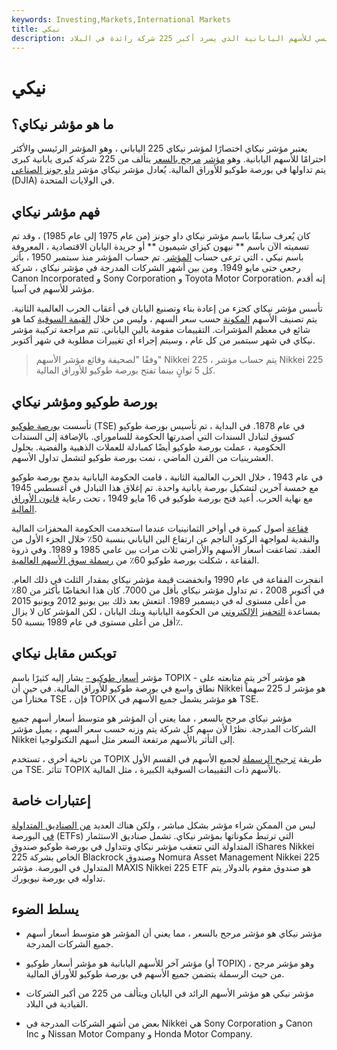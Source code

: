 ```yaml
---
keywords: Investing,Markets,International Markets
title: نيكي
description: يعتبر مؤشر نيكاي اختصارًا لمؤشر نيكاي 225 الياباني ، وهو المؤشر الرئيسي للأسهم اليابانية الذي يسرد أكبر 225 شركة رائدة في البلاد.
---
```


# نيكي
## ما هو مؤشر نيكاي؟

يعتبر مؤشر نيكاي اختصارًا لمؤشر نيكاي 225 الياباني ، وهو المؤشر الرئيسي والأكثر احترامًا للأسهم اليابانية. وهو [مؤشر](/bluechip) [مرجح بالسعر](/priceweightedindex) يتألف من 225 شركة كبرى يابانية كبرى يتم تداولها في بورصة طوكيو للأوراق المالية. يُعادل مؤشر نيكاي مؤشر [داو جونز الصناعي](/djia) (DJIA) في الولايات المتحدة.

## فهم مؤشر نيكاي

كان يُعرف سابقًا باسم مؤشر نيكاي داو جونز (من عام 1975 إلى عام 1985) ، وقد تم تسميته الآن باسم ** نيهون كيزاي شيمبون ** أو جريدة اليابان الاقتصادية ، المعروفة باسم نيكي ، التي ترعى حساب [المؤشر](/index). تم حساب المؤشر منذ سبتمبر 1950 ، بأثر رجعي حتى مايو 1949. ومن بين أشهر الشركات المدرجة في مؤشر نيكاي ، شركة Canon Incorporated و Sony Corporation و Toyota Motor Corporation. إنه أقدم مؤشر للأسهم في آسيا.

تأسس مؤشر نيكاي كجزء من إعادة بناء وتصنيع اليابان في أعقاب الحرب العالمية الثانية. يتم تصنيف الأسهم [المكونة](/constituent) حسب سعر السهم ، وليس من خلال [القيمة السوقية](/marketcapitalization) كما هو شائع في معظم المؤشرات. التقييمات مقومة بالين الياباني. تتم مراجعة تركيبة مؤشر نيكاي في شهر سبتمبر من كل عام ، وسيتم إجراء أي تغييرات مطلوبة في شهر أكتوبر.

> وفقًا "لصحيفة وقائع مؤشر الأسهم" Nikkei 225 ، يتم حساب مؤشر Nikkei 225 كل 5 ثوانٍ بينما تفتح بورصة طوكيو للأوراق المالية.

>

## بورصة طوكيو ومؤشر نيكاي

تأسست [بورصة طوكيو](/tokyo) (TSE) في عام 1878. في البداية ، تم تأسيس بورصة طوكيو كسوق لتبادل السندات التي أصدرتها الحكومة للساموراي. بالإضافة إلى السندات الحكومية ، عملت بورصة طوكيو أيضًا كمبادلة للعملات الذهبية والفضية. بحلول العشرينيات من القرن الماضي ، نمت بورصة طوكيو لتشمل تداول الأسهم.

في عام 1943 ، خلال الحرب العالمية الثانية ، قامت الحكومة اليابانية بدمج بورصة طوكيو مع خمسة آخرين لتشكيل بورصة يابانية واحدة. تم إغلاق هذا التبادل في أغسطس 1945 مع نهاية الحرب. أعيد فتح بورصة طوكيو في 16 مايو 1949 ، تحت رعاية [قانون الأوراق المالية](/seact1934).

[فقاعة](/bubble) أصول كبيرة في أواخر الثمانينيات عندما استخدمت الحكومة المحفزات المالية والنقدية لمواجهة الركود الناجم عن ارتفاع الين الياباني بنسبة 50٪ خلال الجزء الأول من العقد. تضاعفت أسعار الأسهم والأراضي ثلاث مرات بين عامي 1985 و 1989. وفي ذروة الفقاعة ، شكلت بورصة طوكيو 60٪ من [رسملة سوق الأسهم العالمية](/marketcapitalization).

انفجرت الفقاعة في عام 1990 وانخفضت قيمة مؤشر نيكاي بمقدار الثلث في ذلك العام. في أكتوبر 2008 ، تم تداول مؤشر نيكاي بأقل من 7000. كان هذا انخفاضًا بأكثر من 80٪ من أعلى مستوى له في ديسمبر 1989. انتعش بعد ذلك بين يونيو 2012 ويونيو 2015 بمساعدة [التحفيز](/economic-stimulus) [الإلكتروني](/economic-stimulus) من الحكومة اليابانية وبنك اليابان ، لكن المؤشر كان لا يزال أقل من أعلى مستوى في عام 1989 بنسبة 50٪.

## توبكس مقابل نيكاي

مؤشر [أسعار طوكيو -](/topix) يشار إليه كثيرًا باسم TOPIX - هو مؤشر آخر يتم متابعته على نطاق واسع في بورصة طوكيو للأوراق المالية. في حين أن Nikkei هو مؤشر لـ 225 سهماً مختاراً من TSE ، فإن TOPIX هو مؤشر يشمل جميع الأسهم في TSE.

مؤشر نيكاي مرجح بالسعر ، مما يعني أن المؤشر هو متوسط أسعار أسهم جميع الشركات المدرجة. نظرًا لأن سهم كل شركة يتم وزنه حسب سعر السهم ، يميل مؤشر Nikkei إلى التأثر بالأسهم مرتفعة السعر مثل أسهم التكنولوجيا.

من ناحية أخرى ، تستخدم TOPIX طريقة [ترجيح الرسملة](/capitalizationweightedindex) لجميع الأسهم في القسم الأول من TSE. تتأثر TOPIX بالأسهم ذات التقييمات السوقية الكبيرة ، مثل المالية.

## إعتبارات خاصة

ليس من الممكن شراء مؤشر بشكل مباشر ، ولكن هناك العديد [من الصناديق المتداولة في](/etf) البورصة (ETFs) التي ترتبط مكوناتها بمؤشر نيكاي. تشمل صناديق الاستثمار المتداولة التي تتعقب مؤشر نيكاي وتتداول في بورصة طوكيو صندوق iShares Nikkei 225 الخاص بشركة Blackrock وصندوق Nomura Asset Management Nikkei 225 المتداول في البورصة. مؤشر MAXIS Nikkei 225 ETF هو صندوق مقوم بالدولار يتم تداوله في بورصة نيويورك.

## يسلط الضوء

- مؤشر نيكاي هو مؤشر مرجح بالسعر ، مما يعني أن المؤشر هو متوسط أسعار أسهم جميع الشركات المدرجة.

- مؤشر آخر للأسهم اليابانية هو مؤشر أسعار طوكيو (أو TOPIX) ، وهو مؤشر مرجح من حيث الرسملة يتضمن جميع الأسهم في بورصة طوكيو للأوراق المالية.

- مؤشر نيكي هو مؤشر الأسهم الرائد في اليابان ويتألف من 225 من أكبر الشركات القيادية في البلاد.

- بعض من أشهر الشركات المدرجة في Nikkei هي Sony Corporation و Canon Inc و Nissan Motor Company و Honda Motor Company.

